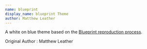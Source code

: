 ```yaml
---
name: blueprint
display_name: blueprint Theme
author: Matthew Leather
---
```

A white on blue theme based on the [Blueprint reproduction process](https://en.wikipedia.org/wiki/Blueprint).

Original Author
: Matthew Leather
